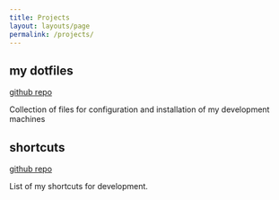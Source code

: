 ```yaml
---
title: Projects
layout: layouts/page
permalink: /projects/
---
```


## my dotfiles

[github repo](https://github.com/lttr/dotfiles)

Collection of files for configuration and installation of my development machines

## shortcuts

[github repo](https://github.com/lttr/shortcuts)

List of my shortcuts for development.
